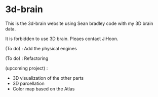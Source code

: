 # 3d-brain

This is the 3d-brain website using Sean bradley code with my 3D brain data.

It is forbidden to use 3D brain. Pleaes contact JiHoon.

(To do) : Add the physical engines

(To do) : Refactoring

(upcoming project) :

- 3D visualization of the other parts
- 3D parcellation
- Color map based on the Atlas
